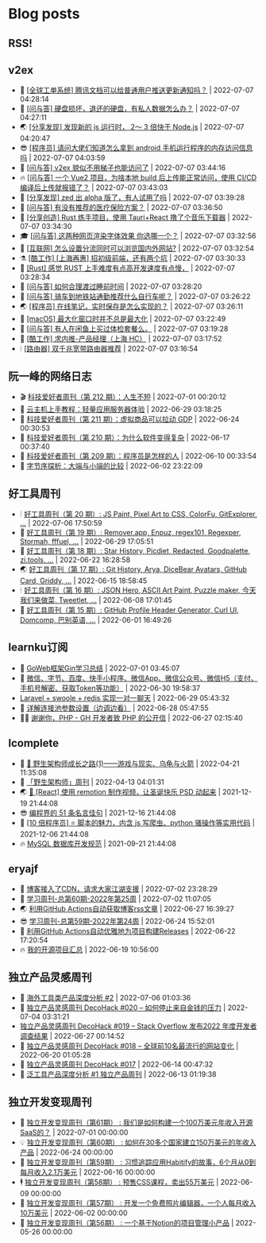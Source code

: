 # Blog posts
## RSS!



## v2ex

<!-- v2ex:START  -->
- 🫶 [[全球工单系统] 腾讯文档可以给普通用户推送更新通知吗？](https://www.v2ex.com/t/864643#reply0) | 2022-07-07 04:28:14 
- 🧰 [[问与答] 硬盘损坏，退还的硬盘，有私人数据怎么办？](https://www.v2ex.com/t/864642#reply1) | 2022-07-07 04:27:11 
- 🌏 [[分享发现] 发现新的 js 运行时， 2～ 3 倍快于 Node.js](https://www.v2ex.com/t/864640#reply0) | 2022-07-07 04:20:47 
- 😎 [[程序员] 请问大佬们知道怎么拿到 android 手机运行程序的内存访问信息吗](https://www.v2ex.com/t/864639#reply0) | 2022-07-07 04:03:59 
- 💂 [[问与答] v2ex 貌似不用梯子也能访问了](https://www.v2ex.com/t/864637#reply7) | 2022-07-07 03:44:16 
- 🔥 [[问与答] 一个 Vue2 项目，为啥本地 build 后上传能正常访问，使用 CI/CD 编译后上传就报错了？](https://www.v2ex.com/t/864636#reply3) | 2022-07-07 03:43:03 
- 🦅 [[分享发现] zed 出 alpha 版了，有人试用了吗](https://www.v2ex.com/t/864635#reply5) | 2022-07-07 03:39:28 
- 🙉 [[问与答] 有没有推荐的医疗保险方案？](https://www.v2ex.com/t/864634#reply1) | 2022-07-07 03:36:50 
- 💫 [[分享创造] Rust 练手项目，使用 Tauri+React 撸了个音乐下载器](https://www.v2ex.com/t/864633#reply3) | 2022-07-07 03:34:30 
- 🎓 [[问与答] 这两种网页渲染字体效果 你选哪一个？](https://www.v2ex.com/t/864632#reply0) | 2022-07-07 03:32:56 
- 🗽 [[互联网] 怎么设置分流同时可以浏览国内外网站?](https://www.v2ex.com/t/864631#reply3) | 2022-07-07 03:32:54 
- ⚗️ [[酷工作] [上海再惠] 招初级前端，还有两个坑](https://www.v2ex.com/t/864630#reply6) | 2022-07-07 03:30:33 
- 🦍 [[Rust] 感觉 RUST 上手难度有点高开发速度有点慢，](https://www.v2ex.com/t/864629#reply5) | 2022-07-07 03:28:34 
- 🤩 [[问与答] 如何合理渡过睡前时间](https://www.v2ex.com/t/864628#reply4) | 2022-07-07 03:28:20 
- 🙉 [[问与答] 骑车到地铁站通勤推荐什么自行车呢？](https://www.v2ex.com/t/864627#reply8) | 2022-07-07 03:26:22 
- 🌏 [[程序员] 在线笔记，实时保存是怎么实现的？](https://www.v2ex.com/t/864626#reply3) | 2022-07-07 03:26:11 
- 🐘 [[macOS] 最大化窗口时并不总是最大化](https://www.v2ex.com/t/864624#reply6) | 2022-07-07 03:22:49 
- 🧰 [[问与答] 有人在闲鱼上买过体检套餐么。](https://www.v2ex.com/t/864623#reply10) | 2022-07-07 03:19:28 
- 💃 [[酷工作] 求内推-产品经理（上海 HC）](https://www.v2ex.com/t/864622#reply0) | 2022-07-07 03:17:52 
- 🕯 [[路由器] 双千兆宽带路由器推荐](https://www.v2ex.com/t/864621#reply2) | 2022-07-07 03:16:54 <!-- v2ex:END -->

## 阮一峰的网络日志

<!-- ruanyf:START -->
- 🎬 [科技爱好者周刊（第 212 期）：人生不短](http://www.ruanyifeng.com/blog/2022/07/weekly-issue-212.html) | 2022-07-01 00:20:12 
- 💄 [云主机上手教程：轻量应用服务器体验](http://www.ruanyifeng.com/blog/2022/06/cloud-server-getting-started-tutorial.html) | 2022-06-29 03:18:25 
- 🐎 [科技爱好者周刊（第 211 期）：虚拟商品可以拉动 GDP](http://www.ruanyifeng.com/blog/2022/06/weekly-issue-211.html) | 2022-06-24 00:30:53 
- 🤔 [科技爱好者周刊（第 210 期）：为什么软件变得复杂](http://www.ruanyifeng.com/blog/2022/06/weekly-issue-210.html) | 2022-06-17 00:37:40 
- 🧠 [科技爱好者周刊（第 209 期）：程序员是怎样的人](http://www.ruanyifeng.com/blog/2022/06/weekly-issue-209.html) | 2022-06-10 00:33:54 
- 🎃 [字节序探析：大端与小端的比较](http://www.ruanyifeng.com/blog/2022/06/endianness-analysis.html) | 2022-06-02 23:22:09 <!-- ruanyf:END -->

## 好工具周刊

<!-- bestxtools:START -->
- 🕯 [好工具周刊（第 20 期）: JS Paint, Pixel Art to CSS, ColorFu, GitExplorer, ...](https://discuss-cn.bestxtools.com/d/57/1) | 2022-07-06 17:50:59 
- 🦩 [好工具周刊（第 19 期）: Remover.app, Enpuz, regex101, Regexper, Stormah, fffuel, ...](https://discuss-cn.bestxtools.com/d/56/1) | 2022-06-29 17:05:51 
- 🦄 [好工具周刊（第 18 期）: Star History, Picdiet, Redacted, Goodpalette, zi.tools, ...](https://discuss-cn.bestxtools.com/d/47/1) | 2022-06-22 16:28:58 
- 🌏 [好工具周刊（第 17 期）: Git History, Arya, DiceBear Avatars, GitHub Card, Griddy, ...](https://discuss-cn.bestxtools.com/d/43/1) | 2022-06-15 18:58:45 
- 🕯 [好工具周刊（第 16 期）: JSON Hero, ASCII Art Paint, Puzzle maker, 今天我们来做菜, Tweetlet, ...](https://discuss-cn.bestxtools.com/d/42/1) | 2022-06-08 17:01:45 
- 📝 [好工具周刊（第 15 期）: GitHub Profile Header Generator, Curl UI, Domcomp, 巴别英语, ...](https://discuss-cn.bestxtools.com/d/40/1) | 2022-06-01 16:49:26 <!-- bestxtools:END -->


## learnku订阅

<!-- learnku:START -->
- 🦅 [GoWeb框架Gin学习总结](https://learnku.com/articles/69259) | 2022-07-01 03:45:07 
- 🦅 [微信、字节、百度、快手小程序、微信App、微信公众号、微信H5（支付、手机号解密、获取Token等功能）](https://learnku.com/articles/69235) | 2022-06-30 19:58:37 
-  [Laravel + swoole + redis 实现一对一聊天](https://learnku.com/articles/69154) | 2022-06-29 05:43:32 
- 🌈 [详解连接池参数设置（边调边看）](https://learnku.com/articles/69111) | 2022-06-28 05:47:55 
- 🧑‍🏫 [谢谢你，PHP - GH 开发者致 PHP 的公开信](https://learnku.com/php/t/69054) | 2022-06-27 02:15:40 <!-- learnku:END -->



## lcomplete

<!-- lcomplete:START -->
- 🫶 [🐒 野生架构师成长之路&lpar;1&rpar;——游戏与现实、乌龟与火箭](http://codelc.com/post/growup/s01/) | 2022-04-21 11:35:08 
- 🧰 [「野生架构师」周刊](http://codelc.com/post/essay/%E9%87%8E%E7%94%9F%E6%9E%B6%E6%9E%84%E5%B8%88%E5%91%A8%E5%88%8A%E4%BB%8B%E7%BB%8D/) | 2022-04-13 04:01:31 
- 🌏 [🎄 [React] 使用 remotion 制作视频，让圣诞快乐 PSD 动起来](http://codelc.com/post/dev/js/remotion/) | 2021-12-19 21:44:08 
- 😎 [编程界的 51 条名言佳句](http://codelc.com/post/dev/thinking/quotes/) | 2021-12-16 21:44:08 
- 💂 [[10 倍程序员] ⭐ 脚本的魅力，内含 js 写爬虫、python 骚操作等实用代码](http://codelc.com/post/dev/10x/script/) | 2021-12-06 21:44:08 
- 🔥 [MySQL 数据库开发规范](http://codelc.com/post/dev/db/mysql_standard/) | 2021-09-21 21:44:08 <!-- lcomplete:END -->

## eryajf

<!-- eryajf:START -->
- 🫶 [博客接入了CDN，请求大家江湖支援](https://wiki.eryajf.net/pages/5f559d/) | 2022-07-02 23:28:29 
- 🧰 [学习周刊-总第60期-2022年第25周](https://wiki.eryajf.net/pages/bff449/) | 2022-07-02 11:07:05 
- 🌏 [利用GitHub Actions自动获取博客rss文章](https://wiki.eryajf.net/pages/1b1ba3/) | 2022-06-27 16:39:27 
- 😎 [学习周刊-总第59期-2022年第24周](https://wiki.eryajf.net/pages/b0bdd0/) | 2022-06-24 15:52:01 
- 💂 [利用GitHub Actions自动优雅地为项目构建Releases](https://wiki.eryajf.net/pages/f3e878/) | 2022-06-22 17:20:54 
- 🔥 [我的开源项目汇总](https://wiki.eryajf.net/pages/67892e/) | 2022-06-19 10:56:00 <!-- eryajf:END -->



## 独立产品灵感周刊

<!-- DecoHack:START -->
- 🦣 [海外工具类产品深度分析 #2](https://www.decohack.com/Post/746) | 2022-07-06 01:03:36 
- 🤡 [独立产品灵感周刊 DecoHack #020 – 如何停止来自金钱的压力](https://www.decohack.com/Post/728) | 2022-07-04 03:31:21 
-  [独立产品灵感周刊 DecoHack #019 – Stack Overflow 发布2022 年度开发者调查结果](https://www.decohack.com/Post/699) | 2022-06-27 00:14:52 
- 🐲 [独立产品灵感周刊 DecoHack #018 – 全球前10名最流行的网站变化](https://www.decohack.com/Post/680) | 2022-06-20 01:05:28 
- 🦅 [独立产品灵感周刊 DecoHack #017](https://www.decohack.com/Post/663) | 2022-06-14 00:47:32 
- 🧰 [泛工具产品深度分析 #1 独立产品周刊](https://www.decohack.com/Post/653) | 2022-06-13 01:19:38 <!-- DecoHack:END -->

## 独立开发变现周刊

<!-- easyindie:START -->
- 💂 [独立开发变现周刊（第61期） : 我们是如何构建一个100万美元年收入开源SaaS的？](https://www.ezindie.com/weekly/issue-61) | 2022-07-01 00:00:00 
- 💡 [独立开发变现周刊（第60期） : 如何在30多个国家建立150万美元的年收入产品](https://www.ezindie.com/weekly/issue-60) | 2022-06-24 00:00:00 
- 🌋 [独立开发变现周刊（第59期） : 习惯追踪应用Habitify的故事，6个月从0到每月收入2.1万美元](https://www.ezindie.com/weekly/issue-59) | 2022-06-16 00:00:00 
- 🕴 [独立开发变现周刊（第58期） : 预售CSS课程，卖出55万美元](https://www.ezindie.com/weekly/issue-58) | 2022-06-09 00:00:00 
- 🎊 [独立开发变现周刊（第57期） : 开发一个免费照片编辑器，一个人每月收入10万美元](https://www.ezindie.com/weekly/issue-57) | 2022-06-02 00:00:00 
- 🤔 [独立开发变现周刊（第56期） : 一个基于Notion的项目管理小产品](https://www.ezindie.com/weekly/issue-56) | 2022-05-26 00:00:00 <!-- easyindie:END -->



